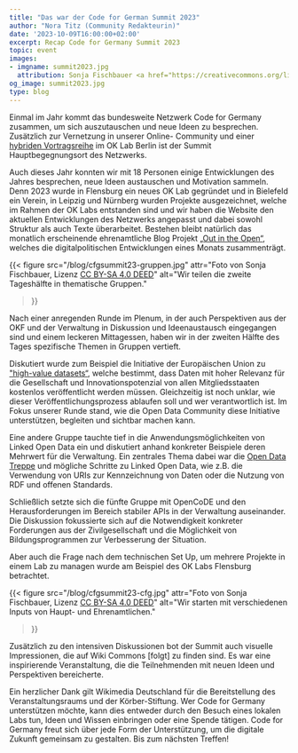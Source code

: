 ```yaml
---
title: "Das war der Code for German Summit 2023"
author: "Nora Titz (Community Redakteurin)"
date: '2023-10-09T16:00:00+02:00'
excerpt: Recap Code for Germany Summit 2023
topic: event
images:
- imgname: summit2023.jpg
  attribution: Sonja Fischbauer <a href="https://creativecommons.org/licenses/by-sa/4.0/">CC BY-SA 4.0 DEED</a> 
og_image: summit2023.jpg
type: blog
---
```


Einmal im Jahr kommt das bundesweite Netzwerk Code for Germany zusammen, um sich auszutauschen und neue Ideen zu besprechen. Zusätzlich zur Vernetzung in unserer Online- Community und einer [hybriden Vortragsreihe](https://codefor.de/blog/hybride-vortragsreihe-im-ok-lab-berlin/) im OK Lab Berlin ist der Summit Hauptbegegnungsort des Netzwerks. 

Auch dieses Jahr konnten wir mit 18 Personen einige Entwicklungen des Jahres besprechen, neue Ideen austauschen und Motivation sammeln. Denn 2023 wurde in Flensburg ein neues OK Lab gegründet und in Bielefeld ein Verein, in Leipzig und Nürnberg wurden Projekte ausgezeichnet, welche im Rahmen der OK Labs entstanden sind und wir haben die Website den aktuellen Entwicklungen des Netzwerks angepasst und dabei sowohl Struktur als auch Texte überarbeitet. Bestehen bleibt natürlich das monatlich erscheinende ehrenamtliche Blog Projekt [„Out in the Open“](https://codefor.de/blog/out-in-the-open-september-2023/), welches die digitalpolitischen Entwicklungen eines Monats zusammenträgt.  

{{< figure 
     src="/blog/cfgsummit23-gruppen.jpg"
     attr="Foto von Sonja Fischbauer, Lizenz [CC BY-SA 4.0 DEED](https://creativecommons.org/licenses/by-sa/4.0/)"
     alt="Wir teilen die zweite Tageshälfte in thematische Gruppen."
>}}

Nach einer anregenden Runde im Plenum, in der auch Perspektiven aus der OKF und der Verwaltung in Diskussion und Ideenaustausch eingegangen sind und einem leckeren Mittagessen, haben wir in der zweiten Hälfte des Tages spezifische Themen in Gruppen vertieft. 

Diskutiert wurde zum Beispiel die Initiative der Europäischen Union zu ["high-value datasets“](https://digital-strategy.ec.europa.eu/en/news/commission-defines-high-value-datasets-be-made-available-re-use), welche bestimmt, dass Daten mit hoher Relevanz für die Gesellschaft und Innovationspotenzial von allen Mitgliedsstaaten kostenlos veröffentlicht werden müssen. Gleichzeitig ist noch unklar, wie dieser Veröffentlichungsprozess ablaufen soll und wer verantwortlich ist. Im Fokus unserer Runde stand, wie die Open Data Community diese Initiative unterstützen, begleiten und sichtbar machen kann. 

Eine andere Gruppe tauchte tief in die Anwendungsmöglichkeiten von Linked Open Data ein und diskutiert anhand konkreter Beispiele deren Mehrwert für die Verwaltung. Ein zentrales Thema dabei war die [Open Data Treppe](https://5stardata.info/de/) und mögliche Schritte zu Linked Open Data, wie z.B. die Verwendung von URIs zur Kennzeichnung von Daten oder die Nutzung von RDF und offenen Standards. 

Schließlich setzte sich die fünfte Gruppe mit OpenCoDE und den Herausforderungen im Bereich stabiler APIs in der Verwaltung auseinander. Die Diskussion fokussierte sich auf die Notwendigkeit konkreter Forderungen aus der Zivilgesellschaft und die Möglichkeit von Bildungsprogrammen zur Verbesserung der Situation.

Aber auch die Frage nach dem technischen Set Up, um mehrere Projekte in einem Lab zu managen wurde am Beispiel des OK Labs Flensburg betrachtet. 

{{< figure 
     src="/blog/cfgsummit23-cfg.jpg"
     attr="Foto von Sonja Fischbauer, Lizenz [CC BY-SA 4.0 DEED](https://creativecommons.org/licenses/by-sa/4.0/)"
     alt="Wir starten mit verschiedenen Inputs von Haupt- und Ehrenamtlichen."
>}}

Zusätzlich zu den intensiven Diskussionen bot der Summit auch visuelle Impressionen, die auf Wiki Commons [folgt] zu finden sind. Es war eine inspirierende Veranstaltung, die die Teilnehmenden mit neuen Ideen und Perspektiven bereicherte.

Ein herzlicher Dank gilt Wikimedia Deutschland für die Bereitstellung des Veranstaltungsraums und der Körber-Stiftung. Wer Code for Germany unterstützen möchte, kann dies entweder durch den Besuch eines lokalen Labs tun, Ideen und Wissen einbringen oder eine Spende tätigen. Code for Germany freut sich über jede Form der Unterstützung, um die digitale Zukunft gemeinsam zu gestalten. Bis zum nächsten Treffen! 
